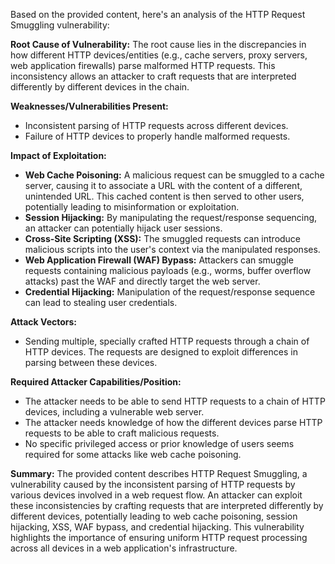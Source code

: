 Based on the provided content, here's an analysis of the HTTP Request Smuggling vulnerability:

**Root Cause of Vulnerability:**
The root cause lies in the discrepancies in how different HTTP devices/entities (e.g., cache servers, proxy servers, web application firewalls) parse malformed HTTP requests. This inconsistency allows an attacker to craft requests that are interpreted differently by different devices in the chain.

**Weaknesses/Vulnerabilities Present:**
- Inconsistent parsing of HTTP requests across different devices.
- Failure of HTTP devices to properly handle malformed requests.

**Impact of Exploitation:**
- **Web Cache Poisoning:**  A malicious request can be smuggled to a cache server, causing it to associate a URL with the content of a different, unintended URL. This cached content is then served to other users, potentially leading to misinformation or exploitation.
- **Session Hijacking:** By manipulating the request/response sequencing, an attacker can potentially hijack user sessions.
- **Cross-Site Scripting (XSS):** The smuggled requests can introduce malicious scripts into the user's context via the manipulated responses.
- **Web Application Firewall (WAF) Bypass:** Attackers can smuggle requests containing malicious payloads (e.g., worms, buffer overflow attacks) past the WAF and directly target the web server.
- **Credential Hijacking:** Manipulation of the request/response sequence can lead to stealing user credentials.

**Attack Vectors:**
- Sending multiple, specially crafted HTTP requests through a chain of HTTP devices. The requests are designed to exploit differences in parsing between these devices.

**Required Attacker Capabilities/Position:**
- The attacker needs to be able to send HTTP requests to a chain of HTTP devices, including a vulnerable web server.
- The attacker needs knowledge of how the different devices parse HTTP requests to be able to craft malicious requests.
- No specific privileged access or prior knowledge of users seems required for some attacks like web cache poisoning.

**Summary:**
The provided content describes HTTP Request Smuggling, a vulnerability caused by the inconsistent parsing of HTTP requests by various devices involved in a web request flow. An attacker can exploit these inconsistencies by crafting requests that are interpreted differently by different devices, potentially leading to web cache poisoning, session hijacking, XSS, WAF bypass, and credential hijacking. This vulnerability highlights the importance of ensuring uniform HTTP request processing across all devices in a web application's infrastructure.